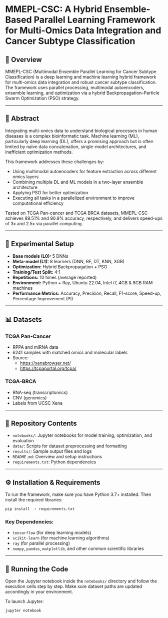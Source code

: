# MMEPL-CSC: A Hybrid Ensemble-Based Parallel Learning Framework for Multi-Omics Data Integration and Cancer Subtype Classification

## 🔬 Overview
MMEPL-CSC (Multimodal Ensemble Parallel Learning for Cancer Subtype Classification) is a deep learning and machine learning hybrid framework for multi-omics data integration and robust cancer subtype classification. The framework uses parallel processing, multimodal autoencoders, ensemble learning, and optimization via a hybrid Backpropagation–Particle Swarm Optimization (PSO) strategy.

---

## 📄 Abstract
Integrating multi-omics data to understand biological processes in human diseases is a complex bioinformatic task. Machine learning (ML), particularly deep learning (DL), offers a promising approach but is often limited by naïve data concatenation, single-model architectures, and inefficient optimization methods. 

This framework addresses these challenges by:
- Using multimodal autoencoders for feature extraction across different omics layers
- Combining multiple DL and ML models in a two-layer ensemble architecture
- Applying PSO for better optimization
- Executing all tasks in a parallelized environment to improve computational efficiency

Tested on TCGA Pan-cancer and TCGA BRCA datasets, MMEPL-CSC achieves 89.51% and 90.9% accuracy, respectively, and delivers speed-ups of 3x and 2.5x via parallel computing.

---

## 🧪 Experimental Setup
- **Base models (L0):** 5 DNNs
- **Meta-model (L1):** 8 learners (DNN, RF, DT, KNN, XGB)
- **Optimization:** Hybrid Backpropagation + PSO
- **Training/Test Split:** 4:1
- **Repetitions:** 10 times (average reported)
- **Environment:** Python + Ray, Ubuntu 22.04, Intel i7, 4GB & 8GB RAM machines
- **Performance Metrics:** Accuracy, Precision, Recall, F1-score, Speed-up, Percentage Improvement (PI)

---

## 📊 Datasets
### TCGA Pan-Cancer
- RPPA and miRNA data
- 6241 samples with matched omics and molecular labels
- Source:
  - https://xenabrowser.net/
  - https://tcpaportal.org/tcpa/

### TCGA-BRCA
- RNA-seq (transcriptomics)
- CNV (genomics)
- Labels from UCSC Xena

---

## 📁 Repository Contents
- `notebooks/`: Jupyter notebooks for model training, optimization, and evaluation
- `data/`: Scripts for dataset preprocessing and formatting
- `results/`: Sample output files and logs
- `README.md`: Overview and setup instructions
- `requirements.txt`: Python dependencies

---

## ⚙️ Installation & Requirements
To run the framework, make sure you have Python 3.7+ installed. Then install the required libraries:

```bash
pip install -r requirements.txt
```

### Key Dependencies:
- `tensorflow` (for deep learning models)
- `scikit-learn` (for machine learning algorithms)
- `ray` (for parallel processing)
- `numpy`, `pandas`, `matplotlib`, and other common scientific libraries

---

## 🚀 Running the Code
Open the Jupyter notebook inside the `notebooks/` directory and follow the execution cells step by step. Make sure dataset paths are updated accordingly in your environment.

To launch Jupyter:
```bash
jupyter notebook
```
